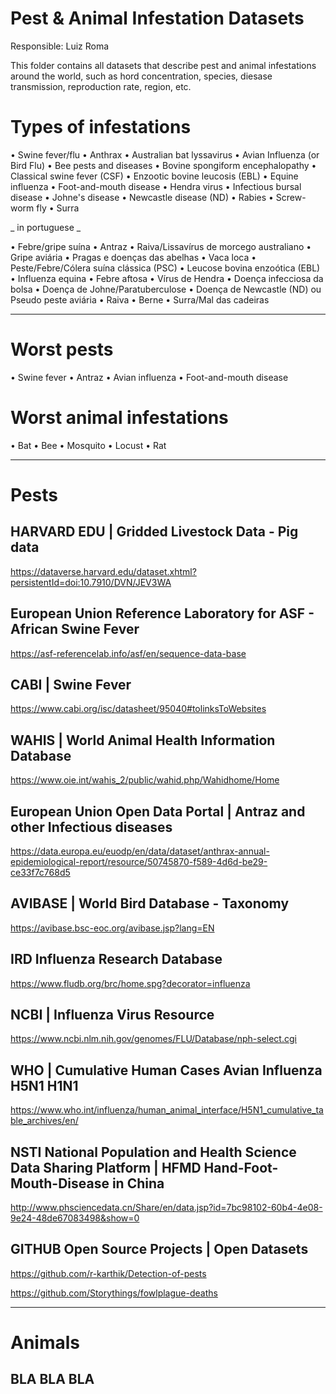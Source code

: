 # Pest & Animal Infestation Datasets
Responsible: Luiz Roma

This folder contains all datasets that describe pest and animal infestations around the world, such as hord concentration, species, diesase transmission, reproduction rate, region, etc.




# Types of infestations
• Swine fever/flu • Anthrax • Australian bat lyssavirus • Avian Influenza (or Bird Flu) • Bee pests and diseases • Bovine spongiform encephalopathy • Classical swine fever (CSF) • Enzootic bovine leucosis (EBL) • Equine influenza • Foot-and-mouth disease • Hendra virus • Infectious bursal disease • Johne's disease • Newcastle disease (ND) • Rabies • Screw-worm fly • Surra

_ in portuguese _

• Febre/gripe suína • Antraz • Raiva/Lissavírus de morcego australiano • Gripe aviária • Pragas e doenças das abelhas • Vaca loca • Peste/Febre/Cólera suína clássica (PSC) • Leucose bovina enzoótica (EBL) • Influenza equina • Febre aftosa • Vírus de Hendra • Doença infecciosa da bolsa • Doença de Johne/Paratuberculose • Doença de Newcastle (ND) ou Pseudo peste aviária • Raiva • Berne • Surra/Mal das cadeiras




_________________________________________________________________________________________________________________________________

# Worst pests

• Swine fever • Antraz • Avian influenza • Foot-and-mouth disease

# Worst animal infestations

• Bat • Bee • Mosquito • Locust • Rat




_________________________________________________________________________________________________________________________________

# Pests

## HARVARD EDU | Gridded Livestock Data - Pig data
https://dataverse.harvard.edu/dataset.xhtml?persistentId=doi:10.7910/DVN/JEV3WA

## European Union Reference Laboratory for ASF - African Swine Fever
https://asf-referencelab.info/asf/en/sequence-data-base

## CABI | Swine Fever
https://www.cabi.org/isc/datasheet/95040#tolinksToWebsites

## WAHIS | World Animal Health Information Database
https://www.oie.int/wahis_2/public/wahid.php/Wahidhome/Home

## European Union Open Data Portal | Antraz and other Infectious diseases
https://data.europa.eu/euodp/en/data/dataset/anthrax-annual-epidemiological-report/resource/50745870-f589-4d6d-be29-ce33f7c768d5

## AVIBASE | World Bird Database - Taxonomy
https://avibase.bsc-eoc.org/avibase.jsp?lang=EN

## IRD Influenza Research Database
https://www.fludb.org/brc/home.spg?decorator=influenza

## NCBI | Influenza Virus Resource
https://www.ncbi.nlm.nih.gov/genomes/FLU/Database/nph-select.cgi

## WHO | Cumulative Human Cases Avian Influenza H5N1 H1N1
https://www.who.int/influenza/human_animal_interface/H5N1_cumulative_table_archives/en/

## NSTI National Population and Health Science Data Sharing Platform | HFMD Hand-Foot-Mouth-Disease in China
http://www.phsciencedata.cn/Share/en/data.jsp?id=7bc98102-60b4-4e08-9e24-48de67083498&show=0

## GITHUB Open Source Projects | Open Datasets
https://github.com/r-karthik/Detection-of-pests

https://github.com/Storythings/fowlplague-deaths




_________________________________________________________________________________________________________________________________

# Animals

## BLA BLA BLA
